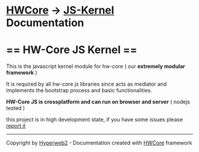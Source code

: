 [HWCore](https://hw-core.github.io) \-> [JS\-Kernel](https://github.com/hw-core/js-kernel) Documentation
=======================================================================================================================

# == HW-Core JS Kernel ==

This is the javascript kernel module for hw-core ( our <b>extremely modular framework</b> )

It is required by all hw-core js libraries since acts as mediator and implements the bootstrap process and basic functionalities.


<b>HW-Core JS is crossplatform and can run on browser and server</b> ( nodejs tested )

this project is in high development state, if you have some issues please <a target="_blank" href="https://github.com/hw-core/js-kernel/issues">report it</a>

-----------------------------------------------------------

Copyright by [Hyperweb2](http://www.hyperweb2.com/terms) \- Documentation created with [HWCore](https://hw-core.github.io) framework

